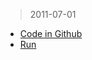 > 2011-07-01

- [Code in Github](https://github.com/zyxstar/chess)
- [Run](http://zyx-star.appsp0t.com/app/chessxhr.htm)

